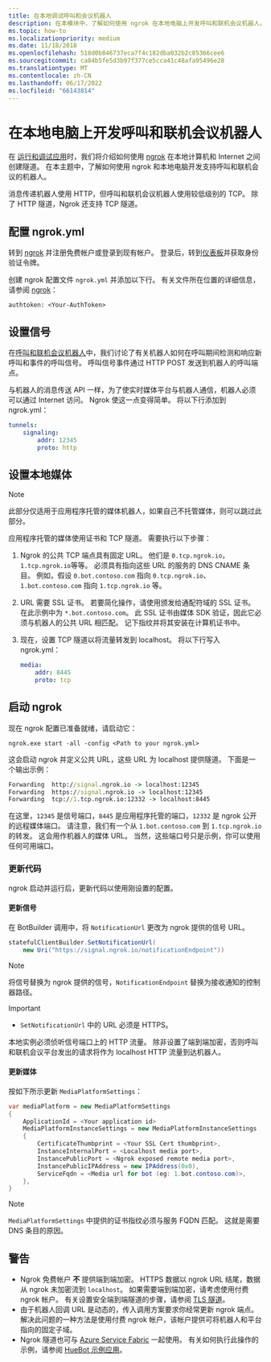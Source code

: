 ```yaml
---
title: 在本地调试呼叫和会议机器人
description: 在本模块中，了解如何使用 ngrok 在本地电脑上开发呼叫和联机会议机器人。
ms.topic: how-to
ms.localizationpriority: medium
ms.date: 11/18/2018
ms.openlocfilehash: 518d0b846737eca7f4c182dba032b2c85366cee6
ms.sourcegitcommit: ca84b5fe5d3b97f377ce5cca41c48afa95496e28
ms.translationtype: MT
ms.contentlocale: zh-CN
ms.lasthandoff: 06/17/2022
ms.locfileid: "66143814"
---
```

# <a name="develop-calling-and-online-meeting-bots-on-your-local-pc"></a>在本地电脑上开发呼叫和联机会议机器人

在 [运行和调试应用](../../concepts/build-and-test/debug.md)时，我们将介绍如何使用 [ngrok](https://ngrok.com) 在本地计算机和 Internet 之间创建隧道。 在本主题中，了解如何使用 ngrok 和本地电脑开发支持呼叫和联机会议的机器人。

消息传递机器人使用 HTTP，但呼叫和联机会议机器人使用较低级别的 TCP。 除了 HTTP 隧道，Ngrok 还支持 TCP 隧道。

## <a name="configure-ngrokyml"></a>配置 ngrok.yml

转到 [ngrok](https://ngrok.com) 并注册免费帐户或登录到现有帐户。 登录后，转到[仪表板](https://dashboard.ngrok.com)并获取身份验证令牌。

创建 ngrok 配置文件 `ngrok.yml` 并添加以下行。 有关文件所在位置的详细信息，请参阅 [ngrok](https://ngrok.com/docs#config)：

  `authtoken: <Your-AuthToken>`

## <a name="set-up-signaling"></a>设置信号

在[呼叫和联机会议机器人](./calls-meetings-bots-overview.md)中，我们讨论了有关机器人如何在呼叫期间检测和响应新呼叫和事件的呼叫信号。 呼叫信号事件通过 HTTP POST 发送到机器人的呼叫端点。

与机器人的消息传送 API 一样，为了使实时媒体平台与机器人通信，机器人必须可以通过 Internet 访问。 Ngrok 使这一点变得简单。 将以下行添加到 ngrok.yml：

```yaml
tunnels:
    signaling:
        addr: 12345
        proto: http
```

## <a name="set-up-local-media"></a>设置本地媒体

> [!NOTE]
> 此部分仅适用于应用程序托管的媒体机器人，如果自己不托管媒体，则可以跳过此部分。

应用程序托管的媒体使用证书和 TCP 隧道。 需要执行以下步骤：

1. Ngrok 的公共 TCP 端点具有固定 URL。 他们是 `0.tcp.ngrok.io`， `1.tcp.ngrok.io`等等。 必须具有指向这些 URL 的服务的 DNS CNAME 条目。 例如，假设 `0.bot.contoso.com` 指向 `0.tcp.ngrok.io`、`1.bot.contoso.com` 指向 `1.tcp.ngrok.io` 等。
2. URL 需要 SSL 证书。 若要简化操作，请使用颁发给通配符域的 SSL 证书。 在此示例中为 `*.bot.contoso.com`。 此 SSL 证书由媒体 SDK 验证，因此它必须与机器人的公共 URL 相匹配。 记下指纹并将其安装在计算机证书中。
3. 现在，设置 TCP 隧道以将流量转发到 localhost。 将以下行写入 ngrok.yml：

    ```yaml
    media:
        addr: 8445
        proto: tcp
    ```

## <a name="start-ngrok"></a>启动 ngrok

现在 ngrok 配置已准备就绪，请启动它：

  `ngrok.exe start -all -config <Path to your ngrok.yml>`

这会启动 ngrok 并定义公共 URL，这些 URL 为 localhost 提供隧道。 下面是一个输出示例：

```cmd
Forwarding  http://signal.ngrok.io -> localhost:12345
Forwarding  https://signal.ngrok.io -> localhost:12345
Forwarding  tcp://1.tcp.ngrok.io:12332 -> localhost:8445
```

在这里，`12345` 是信号端口，`8445` 是应用程序托管的端口，`12332` 是 ngrok 公开的远程媒体端口。 请注意，我们有一个从 `1.bot.contoso.com` 到 `1.tcp.ngrok.io` 的转发。 这会用作机器人的媒体 URL。 当然，这些端口号只是示例，你可以使用任何可用端口。

### <a name="update-code"></a>更新代码

ngrok 启动并运行后，更新代码以使用刚设置的配置。

#### <a name="update-signaling"></a>更新信号

在 BotBuilder 调用中，将 `NotificationUrl` 更改为 ngrok 提供的信号 URL。

```csharp
statefulClientBuilder.SetNotificationUrl(
    new Uri("https://signal.ngrok.io/notificationEndpoint"))
```

> [!NOTE]
> 将信号替换为 ngrok 提供的信号，`NotificationEndpoint` 替换为接收通知的控制器路径。

> [!IMPORTANT]
>
> * `SetNotificationUrl` 中的 URL 必须是 HTTPS。
>
> 本地实例必须侦听信号端口上的 HTTP 流量。 除非设置了端到端加密，否则呼叫和联机会议平台发出的请求将作为 localhost HTTP 流量到达机器人。

#### <a name="update-media"></a>更新媒体

按如下所示更新 `MediaPlatformSettings`：

```csharp
var mediaPlatform = new MediaPlatformSettings
{
    ApplicationId = <Your application id>
    MediaPlatformInstanceSettings = new MediaPlatformInstanceSettings
    {
        CertificateThumbprint = <Your SSL Cert thumbprint>,
        InstanceInternalPort = <Localhost media port>,
        InstancePublicPort = <Ngrok exposed remote media port>,
        InstancePublicIPAddress = new IPAddress(0x0),
        ServiceFqdn = <Media url for bot (eg: 1.bot.contoso.com)>,
    },
}
```

> [!NOTE]
> `MediaPlatformSettings` 中提供的证书指纹必须与服务 FQDN 匹配。 这就是需要 DNS 条目的原因。

## <a name="caveats"></a>警告

* Ngrok 免费帐户 **不** 提供端到端加密。 HTTPS 数据以 ngrok URL 结尾，数据从 ngrok 未加密流到 `localhost`。 如果需要端到端加密，请考虑使用付费 ngrok 帐户。 有关设置安全端到端隧道的步骤，请参阅 [TLS 隧道](https://ngrok.com/docs#tls)。
* 由于机器人回调 URL 是动态的，传入调用方案要求你经常更新 ngrok 端点。 解决此问题的一种方法是使用付费 ngrok 帐户，该帐户提供可将机器人和平台指向的固定子域。
* Ngrok 隧道也可与 [Azure Service Fabric](/azure/service-fabric/service-fabric-overview) 一起使用。 有关如何执行此操作的示例，请参阅 [HueBot 示例应用](https://github.com/microsoftgraph/microsoft-graph-comms-samples/tree/master/Samples/V1.0Samples/LocalMediaSamples/HueBot/HueBot)。

